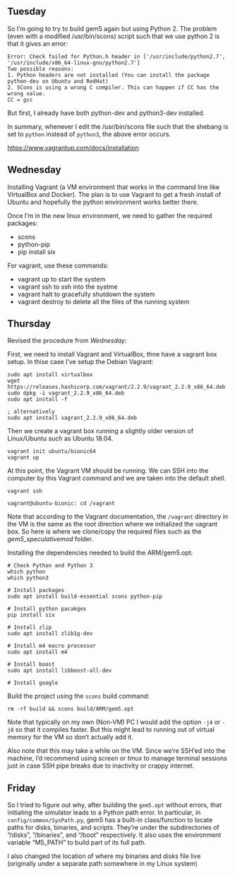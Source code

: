 ## Tuesday

So I’m going to try to build gem5 again but using Python 2. The problem (even with a modified /usr/bin/scons) script such that we use python 2 is that it gives an error:

```
Error: Check failed for Python.h header in ['/usr/include/python2.7', '/usr/include/x86_64-linux-gnu/python2.7']
Two possible reasons:
1. Python headers are not installed (You can install the package python-dev on Ubuntu and RedHat)
2. SCons is using a wrong C compiler. This can happen if CC has the wrong value.
CC = gcc
```

But first, I already have both python-dev and python3-dev installed.

In summary, whenever I edit the /usr/bin/scons file such that the shebang is set to `python` instead of `python3`, the above error occurs. 

https://www.vagrantup.com/docs/installation

## Wednesday

Installing Vagrant (a VM environment that works in the command line like VirtualBox and Docker). The plan is to use Vagrant to get a fresh install of Ubuntu and hopefully the python environment works better there.

Once I’m in the new linux environment, we need to gather the required packages:

- scons
- python-pip
- pip install six

For vagrant, use these commands:

- vagrant up to start the system
- vagrant ssh to ssh into the systme
- vagrant halt to gracefully shutdown the system
- vagrant destroy to delete all the files of the running system

## Thursday

Revised the procedure from *Wednesday*:

First, we need to install Vagrant and VirtualBox, thne have a vagrant box setup. In thise case I’ve setup the Debian Vagrant:

```shell
sudo apt install virtualbox
wget https://releases.hashicorp.com/vagrant/2.2.9/vagrant_2.2.9_x86_64.deb
sudo dpkg -i vagrant_2.2.9_x86_64.deb
sudo apt install -f

; alternatively
sudo apt install vagrant_2.2.9_x86_64.deb
```

Then we create a vagrant box running a slightly older version of Linux/Ubuntu such as Ubuntu 18.04.

```shell
vagrant init ubuntu/bionic64
vagrant up
```

At this point, the Vagrant VM should be running. We can SSH into the computer by this Vagrant command and we are taken into the default shell.

```shell
vagrant ssh

vagrant@ubuntu-bionic: cd /vagrant
```

Note that according to the Vagrant documentation, the `/vagrant` directory in the VM is the same as the root direction where we initialized the vagrant box. So here is where we clone/copy the required files such as the *gem5_speculativemod* folder.

Installing the dependencies needed to build the ARM/gem5.opt:

```shell
# Check Python and Python 3
which python
which python3

# Install packages
sudo apt install build-essential scons python-pip

# Install python pacakges
pip install six

# Install zlip
sudo apt install zlib1g-dev

# Install m4 macro processor
sudo apt install m4

# Install boost
sudo apt install libboost-all-dev

# Install google
```

Build the project using the `scons` build command:

```shell
rm -rf build && scons build/ARM/gem5.opt
```

Note that typically on my own (Non-VM) PC I would add the option `-j4` or `-j8` so that it compiles faster. But this might lead to running out of virtual memory for the VM so don’t actually add it.

Also note that this may take a while on the VM. Since we’re SSH’ed into the machine, I’d recommend using *screen* or *tmux* to manage terminal sessions just in case SSH pipe breaks due to inactivity or crappy internet.

## Friday

So I tried to figure out why, after building the `gem5.opt` without errors, that initiating the simulator leads to a Python path error. In particular, in `config/common/SysPath.py`, gem5 has a built-in class/function to locate paths for disks, binaries, and scripts. They’re under the subdirectories of “/disks”, “/binaries”, and “/boot” respectively. It also uses the environment variable “M5_PATH” to build part of its full path.

I also changed the location of where my binaries and disks file live (originally under a separate path somewhere in my Linux system)